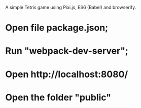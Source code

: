 A simple Tetris game using Pixi.js, ES6 (Babel) and browserify.

# Open file package.json;

# Run "webpack-dev-server";

# Open http://localhost:8080/

# Open the folder "public"



